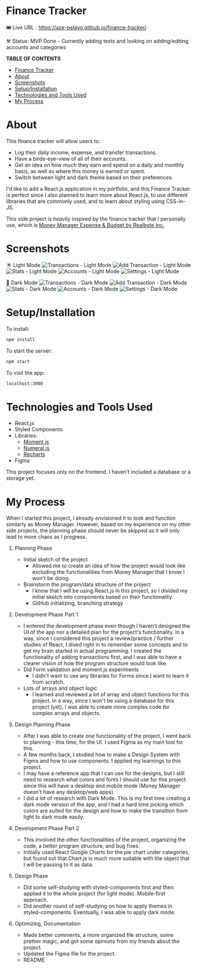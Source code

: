 # Finance Tracker

🎟️  Live URL : https://aze-pelayo.github.io/finance-tracker/

⚒️  Status: MVP Done - Currently adding tests and looking on adding/editing accounts and categories 

**TABLE OF CONTENTS**
- [Finance Tracker](#finance-tracker)
- [About](#about)
- [Screenshots](#screenshots)
- [Setup/Installation](#setupinstallation)
- [Technologies and Tools Used](#technologies-and-tools-used)
- [My Process](#my-process)

# About

This finance tracker will allow users to:

- Log their daily income, expense, and transfer transactions.
- Have a birds-eye-view of all of their accounts.
- Get an idea on how much they earn and spend on a daily and monthly basis, as well as where this money is earned or spent.
- Switch between light and dark theme based on their preferences.

I'd like to add a React.js application in my portfolio, and this Finance Tracker is perfect since I also planned to learn more about React.js, to use different libraries that are commonly used, and to learn about styling using CSS-in-JS.

This side project is heavily inspired by the finance tracker that I personally use, which is [Money Manager Expense & Budget by Realbyte Inc.](https://www.realbyteapps.com/)

# Screenshots
☀️ Light Mode
![Transactions - Light Mode](./screenshots/screenshot_LM_transactions.png)
![Add Transaction - Light Mode](./screenshots/screenshot_LM_addTransaction.png)
![Stats - Light Mode](./screenshots/screenshot_LM_stats.png)
![Accounts - Light Mode](./screenshots/screenshot_LM_accounts.png)
![Settings - Light Mode](./screenshots/screenshot_LM_settings.png)

🌙 Dark Mode
![Transactions - Dark Mode](./screenshots/screenshot_DM_transactions.png)
![Add Transaction - Dark Mode](./screenshots/screenshot_DM_addTransaction.png)
![Stats - Dark Mode](./screenshots/screenshot_DM_stats.png)
![Accounts - Dark Mode](./screenshots/screenshot_DM_accounts.png)
![Settings - Dark Mode](./screenshots/screenshot_DM_settings.png)


# Setup/Installation

To install:

```bash
npm install
```

To start the server:

```bash
npm start
```

To visit the app:

```bash
localhost:3000
```

# Technologies and Tools Used

- React.js
- Styled Components
- Libraries:
    - [Moment.js](https://momentjs.com/)
    - [Numeral.js](http://numeraljs.com/)
    - [Recharts](https://recharts.org/en-US/)
- Figma

This project focuses only on the frontend. I haven't included a database or a storage yet.

# My Process
When I started this project, I already envisioned it to look and function similarly as Money Manager. However, based on my experience on my other side projects, the planning phase should never be skipped as it will only lead to more chaos as I progress.

1. Planning Phase
    - Initial sketch of the project
        - Allowed me to create an idea of how the project would look like excluding the functionalities from Money Manager that I know I won't be doing.
    - Brainstorm the program/data structure of the project
        - I know that I will be using React.js in this project, so I divided my initial sketch into components based on their functionality.
        - GitHub initializing, branching strategy

2. Development Phase Part 1
    - I entered the development phase even though I haven't designed the UI of the app nor a detailed plan for the project's functionality. In a way, since I considered this project a review/practice / further studies of React, I dived right in to remember some concepts and to get my brain started in actual programming. I created the functionality of adding transactions first, and I was able to have a clearer vision of how the program structure would look like.
    - Did Form validation and moment.js experiments
        - I didn't want to use any libraries for Forms since I want to learn it from scratch.
    - Lots of arrays and object logic
        - I learned and reviewed a lot of array and object functions for this project. In a way, since I won't be using a database for this project (yet), I was able to create more complex code for complex arrays and objects.

3. Design Planning Phase
    - After I was able to create one functionality of the project, I went back to planning - this time, for the UI. I used Figma as my main tool for this.
    - A few months back, I studied how to make a Design System with Figma and how to use components. I applied my learnings to this project.
    - I may have a reference app that I can use for the designs, but I still need to research what colors and fonts I should use for this project since this will have a desktop and mobile mode (Money Manager doesn't have any desktop/web apps).
    - I did a lot of research with Dark Mode. This is my first time creating a dark mode version of the app, and I had a hard time picking which colors are suited for the design and how to make the transition from light to dark mode easily.

4. Development Phase Part 2
    - This involved the other functionalities of the project, organizing the code, a better program structure, and bug fixes.
    - Initially used React Google Charts for the pie chart under categories, but found out that Chart.js is much more suitable with the object that I will be passing to it as data.

5. Design Phase
    - Did some self-studying with styled-components first and then applied it to the whole project (for light mode). Mobile-first approach.
    - Did another round of self-studying on how to apply themes in styled-components. Eventually, I was able to apply dark mode.

6. Optimizing, Documentation
    - Made better comments, a more organized file structure, some prettier magic, and got some opinions from my friends about the project.
    - Updated the Figma file for the project.
    - README
